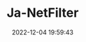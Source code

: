 ---
title: Ja-NetFilter
description: 一款可过滤 Java 应用网络请求的应用。
icon: java
date: 2022-12-04 19:59:43
index: false
category:
  - 教程
  - 应用
  - Ja-NetFilter
tag:
  - 教程
  - Ja-NetFilter
  - Java
  - JetBrains
  - IDEA
article: false
---